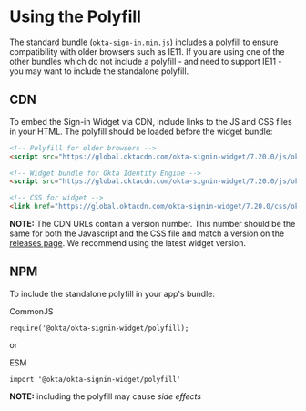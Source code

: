 # Using the Polyfill

The standard bundle (`okta-sign-in.min.js`) includes a polyfill to ensure compatibility with older browsers such as IE11. If you are using one of the other bundles which do not include a polyfill - and need to support IE11 - you may want to include the standalone polyfill.

## CDN

To embed the Sign-in Widget via CDN, include links to the JS and CSS files in your HTML. The polyfill should be loaded before the widget bundle:


```html
<!-- Polyfill for older browsers -->
<script src="https://global.oktacdn.com/okta-signin-widget/7.20.0/js/okta-sign-in.polyfill.min.js" type="text/javascript" integrity="sha384-QzQIGwIndxyBdHRQOwgjmQJLod6LRMchZyYg7RUq8FUECvPvreqauQhkU2FF9EGD" crossorigin="anonymous"></script>

<!-- Widget bundle for Okta Identity Engine -->
<script src="https://global.oktacdn.com/okta-signin-widget/7.20.0/js/okta-sign-in.oie.min.js" type="text/javascript" integrity="sha384-xIPKP0SXymehOXJJYR2q33gahgV26bQv557k2l70MWU2IgUpTqYsDlOKk2zqohdg" crossorigin="anonymous"></script>

<!-- CSS for widget -->
<link href="https://global.oktacdn.com/okta-signin-widget/7.20.0/css/okta-sign-in.min.css" type="text/css" rel="stylesheet" integrity="sha384-4NICyd+flTmlD7KwjKUhd8sZF67pwe/qjqM7A97rp5Lay0KApG081cyie7+5+w0M" crossorigin="anonymous" />
```

**NOTE:** The CDN URLs contain a version number. This number should be the same for both the Javascript and the CSS file and match a version on the [releases page](https://github.com/okta/okta-signin-widget/releases). We recommend using the latest widget version.

## NPM

To include the standalone polyfill in your app's bundle:

CommonJS
```
require('@okta/okta-signin-widget/polyfill);
```

or

ESM
```
import '@okta/okta-signin-widget/polyfill'
```

**NOTE:** including the polyfill may cause *side effects*
